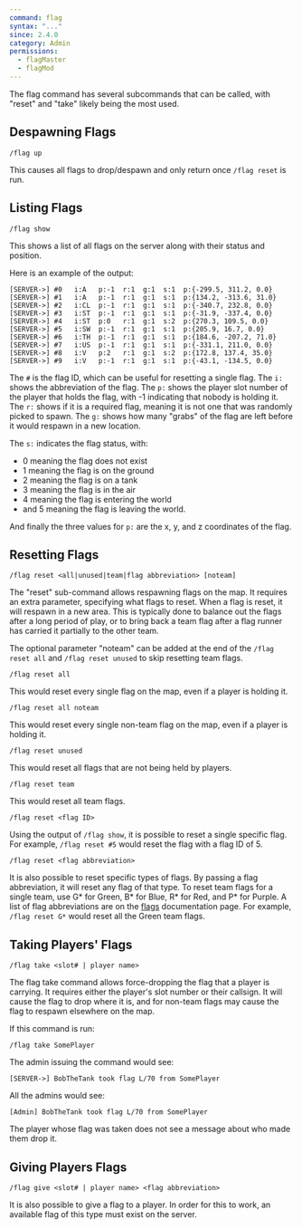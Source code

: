 ```yaml
---
command: flag
syntax: "..."
since: 2.4.0
category: Admin
permissions:
  - flagMaster
  - flagMod
---
```


The flag command has several subcommands that can be called, with "reset" and "take" likely being the most used.

## Despawning Flags

```
/flag up
```

This causes all flags to drop/despawn and only return once `/flag reset` is run.

## Listing Flags

```
/flag show
```

This shows a list of all flags on the server along with their status and position.

Here is an example of the output:

```
[SERVER->] #0   i:A   p:-1  r:1  g:1  s:1  p:{-299.5, 311.2, 0.0}
[SERVER->] #1   i:A   p:-1  r:1  g:1  s:1  p:{134.2, -313.6, 31.0}
[SERVER->] #2   i:CL  p:-1  r:1  g:1  s:1  p:{-340.7, 232.8, 0.0}
[SERVER->] #3   i:ST  p:-1  r:1  g:1  s:1  p:{-31.9, -337.4, 0.0}
[SERVER->] #4   i:ST  p:0   r:1  g:1  s:2  p:{270.3, 109.5, 0.0}
[SERVER->] #5   i:SW  p:-1  r:1  g:1  s:1  p:{205.9, 16.7, 0.0}
[SERVER->] #6   i:TH  p:-1  r:1  g:1  s:1  p:{184.6, -207.2, 71.0}
[SERVER->] #7   i:US  p:-1  r:1  g:1  s:1  p:{-331.1, 211.0, 0.0}
[SERVER->] #8   i:V   p:2   r:1  g:1  s:2  p:{172.8, 137.4, 35.0}
[SERVER->] #9   i:V   p:-1  r:1  g:1  s:1  p:{-43.1, -134.5, 0.0}
```

The `#` is the flag ID, which can be useful for resetting a single flag. The `i:` shows the abbreviation of the flag. The `p:` shows the player slot number of the player that holds the flag, with -1 indicating that nobody is holding it. The `r:` shows if it is a required flag, meaning it is not one that was randomly picked to spawn. The `g:` shows how many "grabs" of the flag are left before it would respawn in a new location.

The `s:` indicates the flag status, with:

- 0 meaning the flag does not exist
- 1 meaning the flag is on the ground
- 2 meaning the flag is on a tank
- 3 meaning the flag is in the air
- 4 meaning the flag is entering the world
- and 5 meaning the flag is leaving the world.

And finally the three values for `p:` are the x, y, and z coordinates of the flag.

## Resetting Flags

```
/flag reset <all|unused|team|flag abbreviation> [noteam]
```

The "reset" sub-command allows respawning flags on the map. It requires an extra parameter, specifying what flags to reset. When a flag is reset, it will respawn in a new area. This is typically done to balance out the flags after a long period of play, or to bring back a team flag after a flag runner has carried it partially to the other team.

The optional parameter "noteam" can be added at the end of the `/flag reset all` and `/flag reset unused` to skip resetting team flags.

```
/flag reset all
```

This would reset every single flag on the map, even if a player is holding it.

```
/flag reset all noteam
```

This would reset every single non-team flag on the map, even if a player is holding it.

```
/flag reset unused
```

This would reset all flags that are not being held by players.

```
/flag reset team
```

This would reset all team flags.

```
/flag reset <flag ID>
```

Using the output of `/flag show`, it is possible to reset a single specific flag. For example, `/flag reset #5` would reset the flag with a flag ID of 5.

```
/flag reset <flag abbreviation>
```

It is also possible to reset specific types of flags. By passing a flag abbreviation, it will reset any flag of that type. To reset team flags for a single team, use G\* for Green, B\* for Blue, R\* for Red, and P\* for Purple. A list of flag abbreviations are on the [flags](/documentation/flags/) documentation page. For example, `/flag reset G*` would reset all the Green team flags.

## Taking Players' Flags

```
/flag take <slot# | player name>
```

The flag take command allows force-dropping the flag that a player is carrying. It requires either the player's slot number or their callsign. It will cause the flag to drop where it is, and for non-team flags may cause the flag to respawn elsewhere on the map.

If this command is run:

```
/flag take SomePlayer
```

The admin issuing the command would see:

```
[SERVER->] BobTheTank took flag L/70 from SomePlayer
```

All the admins would see:

```
[Admin] BobTheTank took flag L/70 from SomePlayer
```

The player whose flag was taken does not see a message about who made them drop it.

## Giving Players Flags

```
/flag give <slot# | player name> <flag abbreviation>
```

It is also possible to give a flag to a player. In order for this to work, an available flag of this type must exist on the server.

